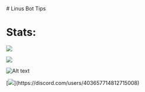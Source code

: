 \# Linus Bot Tips

Stats:
======

[![](https://wakatime.com/share/@LinusBotTips/f62ec086-4085-4eea-b402-8977917fa862.png)](https://wakatime.com)  

![](https://github-readme-stats.vercel.app/api/wakatime?username=linusbottips&show_icons=true&bg_color=0d1117&text_color=FFF&border_color=444) 

![Alt text](https://spotify-recently-played-readme.vercel.app/api?user=31jvdp7xrd6ayr2jom6ff37rrt3q)

[![](https://lanyard-profile-readme.vercel.app/api/403657714812715008?theme=dark&animated=true&borderRadius=30px&idleMessage=Probably%20doing%20something%20else...)](https://discord.com/users/403657714812715008)
